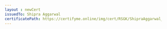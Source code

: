 ```yaml
--- 
layout : newCert 
issuedTo: Shipra Aggarwal
certificatePath: https://certifyme.online/img/cert/RSGK/ShipraAggarwal_4b1bd.png
--- 
```

